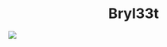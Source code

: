 <center><h1>Bryl33t</h1></center>
<img src="https://avatars.githubusercontent.com/u/44911576?s=460&u=7d2443a7745d92937f732a983ba48bed7f4f615f&v=4">
